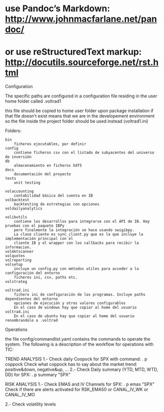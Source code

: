 # use Pandoc’s Markdown: http://www.johnmacfarlane.net/pandoc/
# or use reStructuredText markup: http://docutils.sourceforge.net/rst.html

Configuration

The specific paths are configured in a configuration file residing in the user home folder called .voltrad1

this file should be copied to home user folder upon package installation
if that file doesn't exist means that we are in the developement environment so the file inside the
project folder should be used instead (voltrad1.ini)

Folders:

    bin
        ficheros ejecutables, por definir
    config
        contiene ficheros csv con el listado de subyacentes del universo de inversión
    db
        almacenamiento en ficheros hdf5
    docs
        documentación del proyecto
    tests
        unit testing

    volaccounting
        contabilidad básica del cuenta en IB
    volbacktest
        backtesting de estretegias con opciones
    voldailyanalytics

    volibutils
        contiene los desarrollos para integrarse con el API de IB. Hay pruebas con el paquete IBPy
        pero finalmente la integración se hace usando swigibpy.
        La clase cliente es sync_client.py que es la que incluye la implementación principal con el
        cliente IB y el wrapper con los callbacks para recibir la informacion.
    volmktscanner
    volquotes
    volreporting
    volsetup
        incluye un config.py con métodos utiles para acceder a la configuración del entorno
        ficheros ini, csv, paths etc.
    volstrateg

    voltrad.ini
        fichero ini de configuración de los programas. Incluye paths dependientes del entorno
        opciones de ejecución y otros valores configurables
        En el caso de windows hay que copiar al home del usuario voltrad.ini
        En el caso de ubuntu hay que copiar al home del usuario renombrandolo a .voltrad

Operations

the file config/commandlist.yaml contains the commands to operate the system. The following is a description
of the workflow for operations with TIC:

TREND ANALYSIS
1.- Check daily Coopock for SPX with command: . p coppock
        Check what coppock has to say about the market trend: positive&down, negative&up, ...
2.- Check Daily summary (YTD, MTD, WTD, DD) for SPX: . p summary "SPX"

RISK ANALYSIS
1.- Check EMAS and IV Channels for SPX: . p emas "SPX"
        Check if there are alerts activated for RSK_EMA50 or CANAL_IV_WK or CANAL_IV_MO
        
2.- Check volatility levels